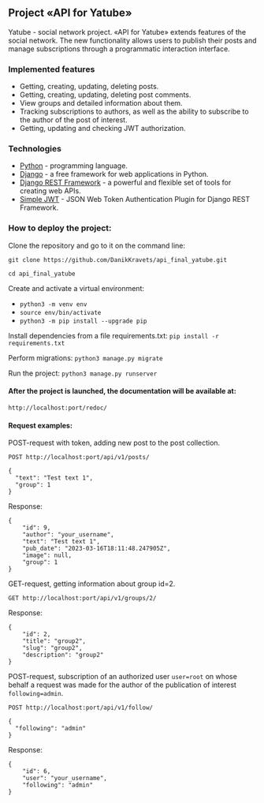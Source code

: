 ## Project «API for Yatube»

Yatube - social network project. «API for Yatube» extends features of the social network. The new functionality allows users to publish their posts and manage subscriptions through a programmatic interaction interface.

### Implemented features

- Getting, creating, updating, deleting posts.
- Getting, creating, updating, deleting post comments.
- View groups and detailed information about them.
- Tracking subscriptions to authors, as well as the ability to subscribe to the author of the post of interest.
- Getting, updating and checking JWT authorization.

### Technologies

- [Python](https://www.python.org/) - programming language.
- [Django](https://www.djangoproject.com/) - a free framework for web applications in Python.
- [Django REST Framework](https://www.django-rest-framework.org/) - a powerful and flexible set of tools for creating web APIs.
- [Simple JWT](https://django-rest-framework-simplejwt.readthedocs.io/en/latest/) - JSON Web Token Authentication Plugin for Django REST Framework.

### How to deploy the project:

Clone the repository and go to it on the command line:

`git clone https://github.com/DanikKravets/api_final_yatube.git`

`cd api_final_yatube`


Create and activate a virtual environment:

+ `python3 -m venv env`
+ `source env/bin/activate`
+ `python3 -m pip install --upgrade pip`

Install dependencies from a file requirements.txt:
`pip install -r requirements.txt`

Perform migrations:
`python3 manage.py migrate`


Run the project:
`python3 manage.py runserver`
#### After the project is launched, the documentation will be available at:
`http://localhost:port/redoc/`

#### Request examples:

POST-request with token, adding new post to the post collection.

`POST http://localhost:port/api/v1/posts/`

```
{
  "text": "Test text 1",
  "group": 1
}
```

Response:

```
{
    "id": 9,
    "author": "your_username",
    "text": "Test text 1",
    "pub_date": "2023-03-16T18:11:48.247905Z",
    "image": null,
    "group": 1
}
```


GET-request, getting information about group id=2.

`GET http://localhost:port/api/v1/groups/2/`

Response:

```
{
    "id": 2,
    "title": "group2",
    "slug": "group2",
    "description": "group2"
}
```

POST-request, subscription of an authorized user `user=root` on whose behalf a request was made for the author of the publication of interest `following=admin`.

`POST http://localhost:port/api/v1/follow/`

```
{
  "following": "admin"
}
```

Response:

```
{
    "id": 6,
    "user": "your_username",
    "following": "admin"
}
```